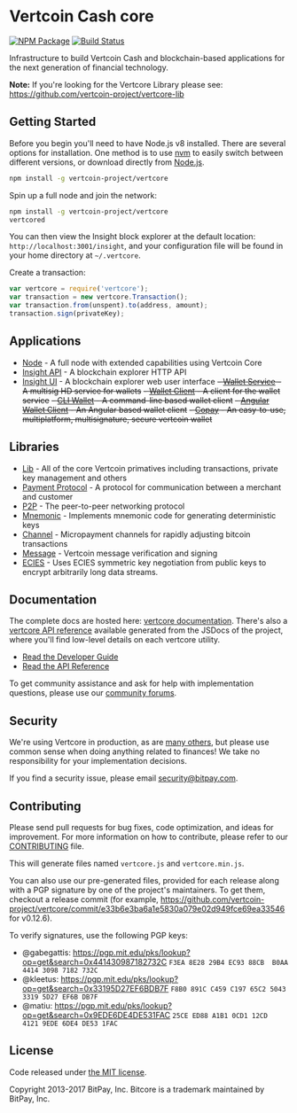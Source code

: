 Vertcoin Cash core
==================

[![NPM Package](https://img.shields.io/npm/v/vertcore.svg?style=flat-square)](https://www.npmjs.org/package/vertcore)
[![Build Status](https://img.shields.io/travis/vertcoin-project/vertcore.svg?branch=master&style=flat-square)](https://travis-ci.org/vertcoin-project/vertcore)

Infrastructure to build Vertcoin Cash and blockchain-based applications for the next generation of financial technology.

**Note:** If you're looking for the Vertcore Library please see: https://github.com/vertcoin-project/vertcore-lib

## Getting Started

Before you begin you'll need to have Node.js v8 installed. There are several options for installation. One method is to use [nvm](https://github.com/creationix/nvm) to easily switch between different versions, or download directly from [Node.js](https://nodejs.org/).

```bash
npm install -g vertcoin-project/vertcore
```

Spin up a full node and join the network:

```bash
npm install -g vertcoin-project/vertcore
vertcored
```

You can then view the Insight block explorer at the default location: `http://localhost:3001/insight`, and your configuration file will be found in your home directory at `~/.vertcore`.

Create a transaction:
```js
var vertcore = require('vertcore');
var transaction = new vertcore.Transaction();
var transaction.from(unspent).to(address, amount);
transaction.sign(privateKey);
```

## Applications

- [Node](https://github.com/vertcoin-project/vertcore-node) - A full node with extended capabilities using Vertcoin Core
- [Insight API](https://github.com/vertcoin-project/insight-vtc-api) - A blockchain explorer HTTP API
- [Insight UI](https://github.com/vertcoin-project/insight-vtc-ui) - A blockchain explorer web user interface
~~- [Wallet Service](https://github.com/vertcoin-project/vertcore-wallet-service) - A multisig HD service for wallets~~
~~- [Wallet Client](https://github.com/vertcoin-project/vertcore-wallet-client) - A client for the wallet service~~
~~- [CLI Wallet](https://github.com/vertcoin-project/vertcore-wallet) - A command-line based wallet client~~
~~- [Angular Wallet Client](https://github.com/vertcoin-project/angular-vertcore-wallet-client) - An Angular based wallet client~~
~~- [Copay](https://github.com/vertcoin-project/copay) - An easy-to-use, multiplatform, multisignature, secure vertcoin wallet~~

## Libraries

- [Lib](https://github.com/vertcoin-project/vertcore-lib) - All of the core Vertcoin primatives including transactions, private key management and others
- [Payment Protocol](https://github.com/bitpay/bitcore-payment-protocol) - A protocol for communication between a merchant and customer
- [P2P](https://github.com/vertcoin-project/vertcore-p2p) - The peer-to-peer networking protocol
- [Mnemonic](https://github.com/bitpay/bitcore-mnemonic) - Implements mnemonic code for generating deterministic keys
- [Channel](https://github.com/bitpay/bitcore-channel) - Micropayment channels for rapidly adjusting bitcoin transactions
- [Message](https://github.com/vertcoin-project/vertcore-message) - Vertcoin message verification and signing
- [ECIES](https://github.com/bitpay/bitcore-ecies) - Uses ECIES symmetric key negotiation from public keys to encrypt arbitrarily long data streams.

## Documentation

The complete docs are hosted here: [vertcore documentation](http://vertcore.io/guide/). There's also a [vertcore API reference](http://vertcore.io/api/) available generated from the JSDocs of the project, where you'll find low-level details on each vertcore utility.

- [Read the Developer Guide](http://vertcore.io/guide/)
- [Read the API Reference](http://vertcore.io/api/)

To get community assistance and ask for help with implementation questions, please use our [community forums](http://bitpaylabs.com/c/bitcore).

## Security

We're using Vertcore in production, as are [many others](http://vertcore.io#projects), but please use common sense when doing anything related to finances! We take no responsibility for your implementation decisions.

If you find a security issue, please email security@bitpay.com.

## Contributing

Please send pull requests for bug fixes, code optimization, and ideas for improvement. For more information on how to contribute, please refer to our [CONTRIBUTING](https://github.com/vertcoin-project/vertcore/blob/master/CONTRIBUTING.md) file.

This will generate files named `vertcore.js` and `vertcore.min.js`.

You can also use our pre-generated files, provided for each release along with a PGP signature by one of the project's maintainers. To get them, checkout a release commit (for example, https://github.com/vertcoin-project/vertcore/commit/e33b6e3ba6a1e5830a079e02d949fce69ea33546 for v0.12.6).

To verify signatures, use the following PGP keys:
- @gabegattis: https://pgp.mit.edu/pks/lookup?op=get&search=0x441430987182732C `F3EA 8E28 29B4 EC93 88CB  B0AA 4414 3098 7182 732C`
- @kleetus: https://pgp.mit.edu/pks/lookup?op=get&search=0x33195D27EF6BDB7F `F8B0 891C C459 C197 65C2 5043 3319 5D27 EF6B DB7F`
- @matiu: https://pgp.mit.edu/pks/lookup?op=get&search=0x9EDE6DE4DE531FAC `25CE ED88 A1B1 0CD1 12CD  4121 9EDE 6DE4 DE53 1FAC`

## License

Code released under [the MIT license](https://github.com/vertcoin-project/vertcore/blob/master/LICENSE).

Copyright 2013-2017 BitPay, Inc. Bitcore is a trademark maintained by BitPay, Inc.
